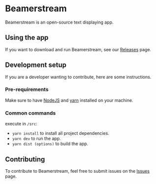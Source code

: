 
# Beamerstream
Beamerstream is an open-source text displaying app.

## Using the app
If you want to download and run Beamerstream, see our [Releases](https://github.com/Appinda/Beamerstream/releases) page.

## Development setup
If you are a developer wanting to contribute, here are some instructions.

### Pre-requirements
Make sure to have [NodeJS](https://nodejs.org/en/) and [yarn](https://yarnpkg.com) installed on your machine.

### Common commands
execute in `/src`:
- `yarn install` to install all project dependencies.
- `yarn dev` to run the app.
- `yarn dist (options)` to build the app.

## Contributing
To contribute to Beamerstream, feel free to submit issues on the [Issues](https://github.com/Appinda/Beamerstream/issues) page.
